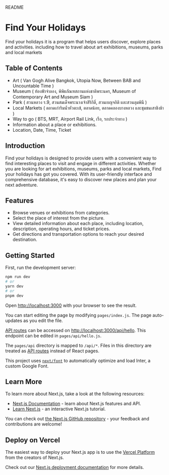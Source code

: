 README
# Find Your Holidays

Find your holidays it is a program that helps users discover, explore places and activities. including how to travel about art exhibitions, museums, parks and local markets

## Table of Contents

- Art ( Van Gogh Alive Bangkok, Utopia Now, Between BAB and Uncountable Time )
- Museum ( ท้องฟ้าจำลอง, พิพิธภัณฑสถานแห่งชาติพระนคร, Museum of Contemporary Art and Museum Siam )
- Park ( สวนหลวง ร.9, สวนสมเด็จพระนางเจ้าสิริกิติ์, สวนเบญจกิติ และสวนลุมพินี )
- Local Markets ( ตลาดเก่าริมน้ำหัวตะเข้, ตลาดน้อย, ตลาดคลองบางหลวง และชุมชนเสาชิงช้า )
- Way to go ( BTS, MRT, Airport Rail Link, เรือ, รถประจำทาง )
- Information about a place or exhibitions.
- Location, Date, Time, Ticket

## Introduction

Find your holidays is designed to provide users with a convenient way to find interesting places to visit and engage in different activities. Whether you are looking for art exhibitions, museums, parks and local markets, Find your holidays has got you covered. With its user-friendly interface and comprehensive database, it's easy to discover new places and plan your next adventure.

## Features

- Browse venues or exhibitions from categories.
- Select the place of interest from the picture.
- View detailed information about each place, including location, description, operating hours, and ticket prices.
- Get directions and transportation options to reach your desired destination.

## Getting Started

First, run the development server:

```bash
npm run dev
# or
yarn dev
# or
pnpm dev
```

Open [http://localhost:3000](http://localhost:3000) with your browser to see the result.

You can start editing the page by modifying `pages/index.js`. The page auto-updates as you edit the file.

[API routes](https://nextjs.org/docs/api-routes/introduction) can be accessed on [http://localhost:3000/api/hello](http://localhost:3000/api/hello). This endpoint can be edited in `pages/api/hello.js`.

The `pages/api` directory is mapped to `/api/*`. Files in this directory are treated as [API routes](https://nextjs.org/docs/api-routes/introduction) instead of React pages.

This project uses [`next/font`](https://nextjs.org/docs/basic-features/font-optimization) to automatically optimize and load Inter, a custom Google Font.

## Learn More

To learn more about Next.js, take a look at the following resources:

- [Next.js Documentation](https://nextjs.org/docs) - learn about Next.js features and API.
- [Learn Next.js](https://nextjs.org/learn) - an interactive Next.js tutorial.

You can check out [the Next.js GitHub repository](https://github.com/vercel/next.js/) - your feedback and contributions are welcome!

## Deploy on Vercel

The easiest way to deploy your Next.js app is to use the [Vercel Platform](https://vercel.com/new?utm_medium=default-template&filter=next.js&utm_source=create-next-app&utm_campaign=create-next-app-readme) from the creators of Next.js.

Check out our [Next.js deployment documentation](https://nextjs.org/docs/deployment) for more details.
